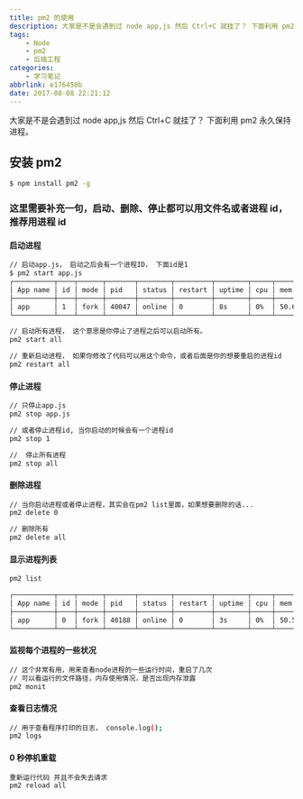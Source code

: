 ```yaml
---
title: pm2 的使用
description: 大家是不是会遇到过 node app,js 然后 Ctrl+C 就挂了？ 下面利用 pm2 永久保持进程。
tags:
    - Node
    - pm2
    - 后端工程
categories:
    - 学习笔记
abbrlink: e176450b
date: 2017-08-08 22:21:12
---
```


大家是不是会遇到过 node app,js 然后 Ctrl+C 就挂了？ 下面利用 pm2 永久保持进程。

## 安装 pm2

```bash
$ npm install pm2 -g
```

### 这里需要补充一句，启动、删除、停止都可以用文件名或者进程 id，推荐用进程 id

#### 启动进程

```bash
// 启动app.js， 启动之后会有一个进程ID， 下面id是1
$ pm2 start app.js
┌──────────┬────┬──────┬───────┬────────┬─────────┬────────┬─────┬───────────┬──────────┐
│ App name │ id │ mode │ pid   │ status │ restart │ uptime │ cpu │ mem       │ watching │
├──────────┼────┼──────┼───────┼────────┼─────────┼────────┼─────┼───────────┼──────────┤
│ app      │ 1  │ fork │ 40047 │ online │ 0       │ 8s     │ 0%  │ 50.6 MB   │ disabled │
└──────────┴────┴──────┴───────┴────────┴─────────┴────────┴─────┴───────────┴──────────┘

// 启动所有进程， 这个意思是你停止了进程之后可以启动所有。
pm2 start all

// 重新启动进程， 如果你修改了代码可以用这个命令，或者后面是你的想要重启的进程id
pm2 restart all
```

#### 停止进程

```bash
// 只停止app.js
pm2 stop app.js

// 或者停止进程id, 当你启动的时候会有一个进程id
pm2 stop 1

//  停止所有进程
pm2 stop all
```

#### 删除进程

```bash
// 当你启动进程或者停止进程，其实会在pm2 list里面，如果想要删除的话...
pm2 delete 0

// 删除所有
pm2 delete all
```

#### 显示进程列表

```bash
pm2 list

┌──────────┬────┬──────┬───────┬────────┬─────────┬────────┬─────┬───────────┬──────────┐
│ App name │ id │ mode │ pid   │ status │ restart │ uptime │ cpu │ mem       │ watching │
├──────────┼────┼──────┼───────┼────────┼─────────┼────────┼─────┼───────────┼──────────┤
│ app      │ 0  │ fork │ 40188 │ online │ 0       │ 3s     │ 0%  │ 50.5 MB   │ disabled │
└──────────┴────┴──────┴───────┴────────┴─────────┴────────┴─────┴───────────┴──────────┘
```

#### 监视每个进程的一些状况

```bash
// 这个非常有用，用来查看node进程的一些运行时间，重启了几次
// 可以看运行的文件路径，内存使用情况，是否出现内存泄露
pm2 monit
```

#### 查看日志情况

```bash
// 用于查看程序打印的日志， console.log();
pm2 logs
```

#### 0 秒停机重载

```bash
重新运行代码 并且不会失去请求
pm2 reload all
```
